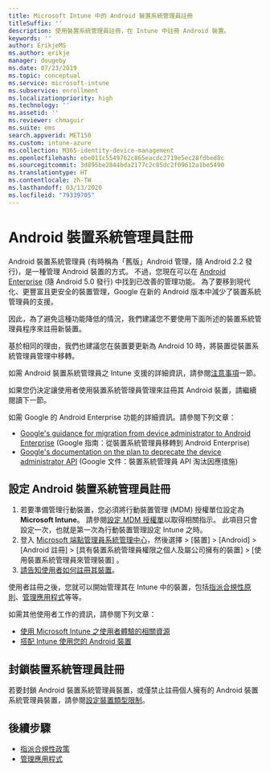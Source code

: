 ```yaml
---
title: Microsoft Intune 中的 Android 裝置系統管理員註冊
titleSuffix: ''
description: 使用裝置系統管理員註冊，在 Intune 中註冊 Android 裝置。
keywords: ''
author: ErikjeMS
ms.author: erikje
manager: dougeby
ms.date: 07/23/2019
ms.topic: conceptual
ms.service: microsoft-intune
ms.subservice: enrollment
ms.localizationpriority: high
ms.technology: ''
ms.assetid: ''
ms.reviewer: chmaguir
ms.suite: ems
search.appverid: MET150
ms.custom: intune-azure
ms.collection: M365-identity-device-management
ms.openlocfilehash: ebe011c5549762c865eacdc2719e5ec28fdbed8c
ms.sourcegitcommit: 3d895be2844bda2177c2c85dc2f09612a1be5490
ms.translationtype: HT
ms.contentlocale: zh-TW
ms.lasthandoff: 03/13/2020
ms.locfileid: "79339705"
---
```

# <a name="android-device-administrator-enrollment"></a>Android 裝置系統管理員註冊

Android 裝置系統管理員 (有時稱為「舊版」Android 管理，隨 Android 2.2 發行)，是一種管理 Android 裝置的方式。 不過，您現在可以在 [Android Enterprise](https://www.android.com/enterprise/management/) \(隨 Android 5.0 發行\) 中找到已改善的管理功能。 為了要移到現代化、更豐富且更安全的裝置管理，Google 在新的 Android 版本中減少了裝置系統管理員的支援。

因此，為了避免這種功能降低的情況，我們建議您不要使用下面所述的裝置系統管理員程序來註冊新裝置。

基於相同的理由，我們也建議您在裝置要更新為 Android 10 時，將裝置從裝置系統管理員管理中移轉。 

如需 Android 裝置系統管理員之 Intune 支援的詳細資訊，請參閱[注意事項](../fundamentals/whats-new.md#decreasing-support-for-android-device-administrator)一節。

如果您仍決定讓使用者使用裝置系統管理員管理來註冊其 Android 裝置，請繼續閱讀下一節。  

如需 Google 的 Android Enterprise 功能的詳細資訊。請參閱下列文章：
- [Google's guidance for migration from device administrator to Android Enterprise](http://static.googleusercontent.com/media/android.com/en/enterprise/static/2016/pdfs/enterprise/Android-Enterprise-Migration-Bluebook_2019.pdf) (Google 指南：從裝置系統管理員移轉到 Android Enterprise)
- [Google's documentation on the plan to deprecate the device administrator API](https://developers.google.com/android/work/device-admin-deprecation) (Google 文件：裝置系統管理員 API 淘汰因應措施)

## <a name="set-up-device-administrator-enrollment"></a>設定 Android 裝置系統管理員註冊

1. 若要準備管理行動裝置，您必須將行動裝置管理 (MDM) 授權單位設定為 **Microsoft Intune**。 請參閱[設定 MDM 授權單](../fundamentals/mdm-authority-set.md)以取得相關指示。 此項目只會設定一次，也就是第一次為行動裝置管理設定 Intune 之時。
2. 登入 [Microsoft 端點管理員系統管理中心](https://go.microsoft.com/fwlink/?linkid=2109431)，然後選擇 > [裝置]   > [Android]   > [Android 註冊]   > [具有裝置系統管理員權限之個人及屬公司擁有的裝置]   > [使用裝置系統管理員來管理裝置]  。
3. [請告知使用者如何註冊其裝置](../user-help/enroll-device-android-company-portal.md)。  

使用者註冊之後，您就可以開始管理其在 Intune 中的裝置，包括[指派合規性原則](../protect/compliance-policy-create-android.md)、[管理應用程式](../apps/app-management.md)等等。

如需其他使用者工作的資訊，請參閱下列文章：
- [使用 Microsoft Intune 之使用者體驗的相關資源](../fundamentals/end-user-educate.md)
- [搭配 Intune 使用您的 Android 裝置](https://docs.microsoft.com/user-help/using-your-android-device-with-intune)


## <a name="block-device-administrator-enrollment"></a>封鎖裝置系統管理員註冊
若要封鎖 Android 裝置系統管理員裝置，或僅禁止註冊個人擁有的 Android 裝置系統管理員裝置，請參閱[設定裝置類型限制](enrollment-restrictions-set.md)。


## <a name="next-steps"></a>後續步驟
- [指派合規性政策](../protect/compliance-policy-create-android.md)
- [管理應用程式](../apps/app-management.md)
